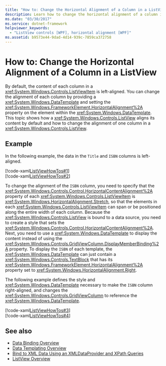 ```yaml
---
title: "How to: Change the Horizontal Alignment of a Column in a ListView"
description: Learn how to change the horizontal alignment of a column in a ListView. By default, the content of each column in a ListViewItem is left-aligned.
ms.date: "03/30/2017"
ms.service: dotnet-framework
helpviewer_keywords: 
  - "ListView controls [WPF], horizontal alignment [WPF]"
ms.assetid: b9573e44-9dad-4d14-939c-7859ca372758
---
```

# How to: Change the Horizontal Alignment of a Column in a ListView

By default, the content of each column in a <xref:System.Windows.Controls.ListViewItem> is left-aligned. You can change the alignment of each column by providing a <xref:System.Windows.DataTemplate> and setting the <xref:System.Windows.FrameworkElement.HorizontalAlignment%2A> property on the element within the <xref:System.Windows.DataTemplate>. This topic shows how a <xref:System.Windows.Controls.ListView> aligns its content by default and how to change the alignment of one column in a <xref:System.Windows.Controls.ListView>.  
  
## Example  

 In the following example, the data in the `Title` and `ISBN` columns is left-aligned.  
  
 [!code-xaml[ListViewHowTos#1](~/samples/snippets/csharp/VS_Snippets_Wpf/ListViewHowTos/CSharp/Window1.xaml#1)]  
[!code-xaml[ListViewHowTos#2](~/samples/snippets/csharp/VS_Snippets_Wpf/ListViewHowTos/CSharp/Window1.xaml#2)]  
  
 To change the alignment of the `ISBN` column, you need to specify that the <xref:System.Windows.Controls.Control.HorizontalContentAlignment%2A> property of each <xref:System.Windows.Controls.ListViewItem> is <xref:System.Windows.HorizontalAlignment.Stretch>, so that the elements in each <xref:System.Windows.Controls.ListViewItem> can span or be positioned along the entire width of each column. Because the <xref:System.Windows.Controls.ListView> is bound to a data source, you need to create a style that sets the <xref:System.Windows.Controls.Control.HorizontalContentAlignment%2A>. Next, you need to use a <xref:System.Windows.DataTemplate> to display the content instead of using the <xref:System.Windows.Controls.GridViewColumn.DisplayMemberBinding%2A> property. To display the `ISBN` of each template, the <xref:System.Windows.DataTemplate> can just contain a <xref:System.Windows.Controls.TextBlock> that has its <xref:System.Windows.FrameworkElement.HorizontalAlignment%2A> property set to <xref:System.Windows.HorizontalAlignment.Right>.  
  
 The following example defines the style and <xref:System.Windows.DataTemplate> necessary to make the `ISBN` column right-aligned, and changes the <xref:System.Windows.Controls.GridViewColumn> to reference the <xref:System.Windows.DataTemplate>.  
  
 [!code-xaml[ListViewHowTos#3](~/samples/snippets/csharp/VS_Snippets_Wpf/ListViewHowTos/CSharp/Window1.xaml#3)]  
[!code-xaml[ListViewHowTos#4](~/samples/snippets/csharp/VS_Snippets_Wpf/ListViewHowTos/CSharp/Window1.xaml#4)]  
  
## See also

- [Data Binding Overview](../data/data-binding-overview.md)
- [Data Templating Overview](../data/data-templating-overview.md)
- [Bind to XML Data Using an XMLDataProvider and XPath Queries](../data/how-to-bind-to-xml-data-using-an-xmldataprovider-and-xpath-queries.md)
- [ListView Overview](listview-overview.md)
